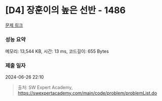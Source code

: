 # [D4] 장훈이의 높은 선반 - 1486 

[문제 링크](https://swexpertacademy.com/main/code/problem/problemDetail.do?contestProbId=AV2b7Yf6ABcBBASw) 

### 성능 요약

메모리: 13,544 KB, 시간: 13 ms, 코드길이: 655 Bytes

### 제출 일자

2024-06-26 22:10



> 출처: SW Expert Academy, https://swexpertacademy.com/main/code/problem/problemList.do